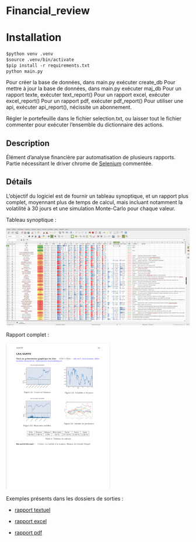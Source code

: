 # Financial_review

# Installation
```
$python venv .venv
$source .venv/bin/activate
$pip install -r requirements.txt
python main.py
```
Pour créer la base de données, dans main.py exécuter create_db
Pour mettre à jour la base de données, dans main.py exécuter maj_db
Pour un rapport texte, exécuter text_report()
Pour un rapport excel, exécuter excel_report()
Pour un rapport pdf, exécuter pdf_report()
Pour utiliser une api, exécuter api_report(), nécissite un abonnement.

Régler le portefeuille dans le fichier selection.txt, ou laisser tout le fichier commenter pour exécuter l’ensemble du dictionnaire des actions.

## Description
Élément d’analyse financière par automatisation de plusieurs rapports. Partie nécessitant le driver chrome de [Selenium](https://selenium-python.readthedocs.io/) commentée.

## Détails
L’objectif du logiciel est de fournir un tableau synoptique,
et un rapport plus complet, moyennant plus de temps de calcul, mais incluant notamment la volatilité à 30 jours et une simulation Monte-Carlo pour chaque valeur.

Tableau synoptique :

![](img/sample_01.png)

Rapport complet :

![](img/sample_02.png)

Exemples présents dans les dossiers de sorties :

* [rapport textuel](reports_txt/performance_du_jour.txt)

* [rapport excel](reports_excel/2024-08-30_synoptique.xlsx)

* [rapport pdf](reports_pdf/2024-08-30.pdf)
